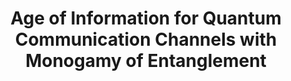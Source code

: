 ---
title: "Age of Information for Quantum Communication Channels with Monogamy of Entanglement"
authors: Aygun Jabrayilova, Elena Camuffo, Laura Crosara, Leonardo Badia
collection: publications
category: conferences
permalink: /publication/2025-age-of-information
excerpt: 
year: 2025
venue: 'MeditCOM'
paperurl: #
citation: 'Jabrayilova A., Camuffo E., Crosara L., & Badia L., "Age of Information for Quantum Communication Channels with Monogamy of Entanglement", <i>MeditCOM</i>, 2025.'
bib: "@article{jabrayilova2025age,
    title={Age of Information for Quantum Communication Channels with Monogamy of Entanglement},
    author={Aygun Jabrayilova and Elena Camuffo and Laura Crosara and Leonardo Badia},
    journal={MeditCOM},
    year={2025}
}"
---